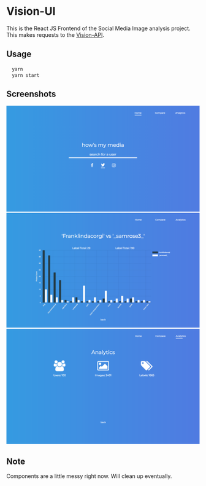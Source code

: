 # Vision-UI

This is the React JS Frontend of the Social Media Image analysis project. This makes requests to the [Vision-API](https://github.com/paineleffler/vision-api).

## Usage
```
  yarn
  yarn start
```

## Screenshots
![Alt text](screenshots/home.png?raw=true "Home Component")
![Alt text](screenshots/compare.png?raw=true "Compare Component")
![Alt text](screenshots/analytics.png?raw=true "Analytics Component")

## Note

Components are a little messy right now. Will clean up eventually.